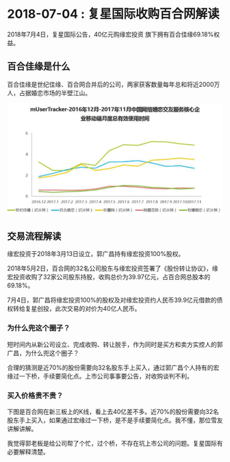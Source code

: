 # 2018-07-04 : 复星国际收购百合网解读
2018年7月4日，复星国际公告，40亿元购缘宏投资 旗下拥有百合佳缘69.18%权益。

## 百合佳缘是什么

百合佳缘是世纪佳缘、百合网合并后的公司，两家获客数量每年总和将近2000万人，占据婚恋市场的半壁江山。

![20180424052003369.jpg](/-/S/jpg/DSx4QE8MPG0Gn5aN0nwztBGvM1WVEGprbyH11A.jpg)

## 交易流程解读

缘宏投资于2018年3月13日设立，郭广昌持有缘宏投资100%股权。

2018年5月2日，百合网的32名公司股东与缘宏投资签署了《股份转让协议》，缘宏投资收购了32家公司股东持股，收购总价为39.97亿元，占百合网总股本的69.18%。

7月4日，郭广昌将缘宏投资100%的股权及对缘宏投资约人民币39.9亿元借款的债权转给复星创投，此次交易的对价为40亿人民币。

### 为什么兜这个圈子？

短时间内从新公司设立、完成收购、转让脱手，作为同时是买方和卖方实控人的郭广昌，为什么兜这个圈子？

合理的猜测是近70%的股份需要向32名股东手上买入，通过郭广昌个人持有的宏缘过一下桥，手续要简化点。上市公司事事要公告，对收购谈判不利。

### 买入价格贵不贵？

  

下图是百合网在新三板上的K线，看上去40亿差不多。近70%的股份需要向32名股东手上买入，如果通过宏缘过一下桥，是不是手续要简化点。我不懂，那位雪友讲解讲解。

  
我觉得郭老板是给公司帮了个忙，过个桥，不存在坑上市公司的问题。复星国际有必要解释清楚。